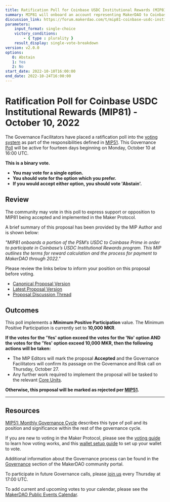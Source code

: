 ```yaml
---
title: Ratification Poll for Coinbase USDC Institutional Rewards (MIP81) - October 10, 2022
summary: MIP81 will onboard an account representing MakerDAO to Coinbase Prime and transfer 33% / ~1.6B of the PSM’s USDC into custody to earn USDC rewards with Coinbase.
discussion_link: https://forum.makerdao.com/t/mip81-coinbase-usdc-institutional-rewards/17703
parameters:
    input_format: single-choice
    victory_conditions:
        - { type : plurality }
    result_display: single-vote-breakdown
version: v2.0.0
options:
   0: Abstain
   1: Yes
   2: No
start_date: 2022-10-10T16:00:00
end_date: 2022-10-24T16:00:00
---
```

# Ratification Poll for Coinbase USDC Institutional Rewards (MIP81) - October 10, 2022

The Governance Facilitators have placed a ratification poll into the [voting system](https://vote.makerdao.com/polling) as part of the responsibilities defined in [MIP51](https://mips.makerdao.com/mips/details/MIP51). This Governance [Poll](https://community-development.makerdao.com/en/learn/governance/on-chain-gov) will be active for fourteen days beginning on Monday, October 10 at 16:00 UTC.

**This is a binary vote.**
- **You may vote for a single option.**
- **You should vote for the option which you prefer.**
- **If you would accept either option, you should vote 'Abstain'.**

## Review

The community may vote in this poll to express support or opposition to MIP81 being accepted and implemented in the Maker Protocol.

A brief summary of this proposal has been provided by the MIP Author and is shown below:

*"MIP81 onboards a portion of the PSM’s USDC to Coinbase Prime in order to participate in Coinbase’s USDC Institutional Rewards program. This MIP outlines the terms for reward calculation and the process for payment to MakerDAO through 2022."*

Please review the links below to inform your position on this proposal before voting.
* [Canonical Proposal Version](https://github.com/makerdao/mips/blob/b72993d12996a4900f418a2d8714f545b6fcc3e5/MIP81/MIP81.md)
* [Latest Proposal Version](https://mips.makerdao.com/mips/details/MIP81)
* [Proposal Discussion Thread](https://forum.makerdao.com/t/mip81-coinbase-usdc-institutional-rewards/17703)

## Outcomes

This poll implements a **Minimum Positive Participation** value. The Minimum Positive Participation is currently set to **10,000 MKR**.

**If the votes for the 'Yes' option exceed the votes for the 'No' option AND the votes for the 'Yes' option exceed 10,000 MKR, then the following actions will be taken:**
* The MIP Editors will mark the proposal **Accepted** and the Governance Facilitators will confirm its passage on the Governance and Risk call on Thursday, October 27.
* Any further work required to implement the proposal will be tasked to the relevant [Core Units](https://mips.makerdao.com/mips/details/MIP38#mip38c2-core-unit-state).

**Otherwise, this proposal will be marked as rejected per [MIP51](https://mips.makerdao.com/mips/details/MIP51#mip51c2-ratification-poll).**

---

## Resources

[MIP51: Monthly Governance Cycle](https://mips.makerdao.com/mips/details/MIP51) describes this type of poll and its position and significance within the rest of the governance cycle.

If you are new to voting in the Maker Protocol, please see the [voting guide](https://community-development.makerdao.com/en/learn/governance/how-voting-works/) to learn how voting works, and this [wallet setup guide](https://community-development.makerdao.com/en/learn/governance/voting-setup/) to set up your wallet to vote.

Additional information about the Governance process can be found in the [Governance](https://community-development.makerdao.com/en/learn/governance) section of the MakerDAO community portal.

To participate in future Governance calls, please [join us](https://github.com/makerdao/community/tree/master/governance/governance-and-risk-meetings) every Thursday at 17:00 UTC.

To add current and upcoming votes to your calendar, please see the [MakerDAO Public Events Calendar](https://calendar.google.com/calendar/embed?src=makerdao.com_3efhm2ghipksegl009ktniomdk%40group.calendar.google.com&ctz=UTC&mode=week&showCalendars=0&showPrint=0).
